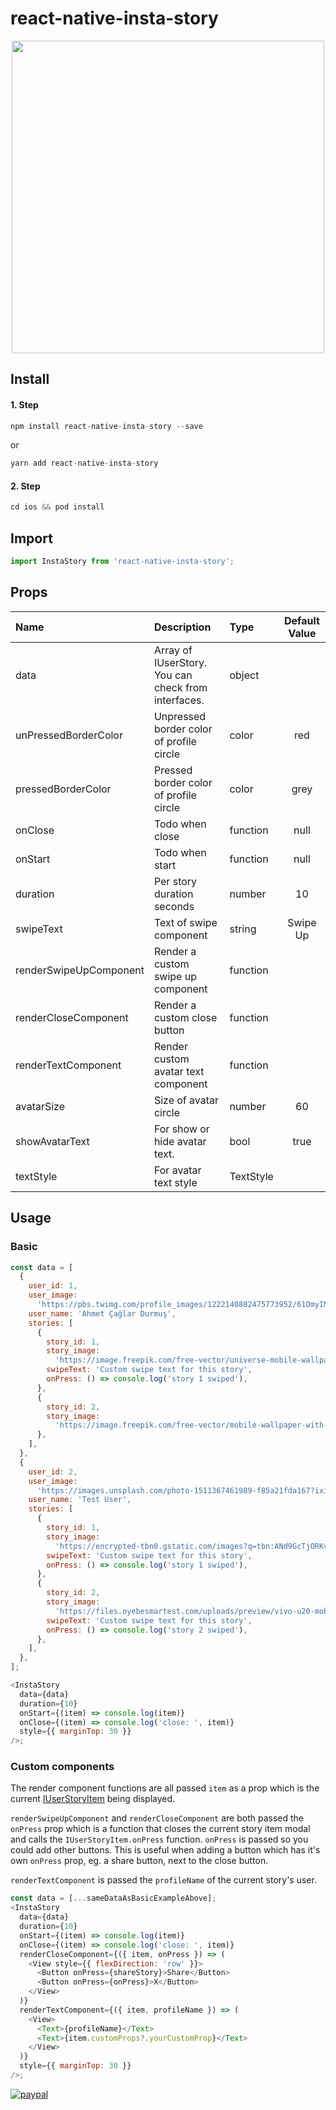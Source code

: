 # react-native-insta-story

<p align="center">
<img src="./images/example.gif" height="500" />
</p>

## Install

#### 1. Step

```javascript
npm install react-native-insta-story --save
```

or

```javascript
yarn add react-native-insta-story
```

#### 2. Step

```javascript
cd ios && pod install
```

## Import

```javascript
import InstaStory from 'react-native-insta-story';
```

## Props

| Name                   | Description                                         | Type      | Default Value |
| :--------------------- | :-------------------------------------------------- | :-------- | :-----------: |
| data                   | Array of IUserStory. You can check from interfaces. | object    |               |
| unPressedBorderColor   | Unpressed border color of profile circle            | color     |      red      |
| pressedBorderColor     | Pressed border color of profile circle              | color     |     grey      |
| onClose                | Todo when close                                     | function  |     null      |
| onStart                | Todo when start                                     | function  |     null      |
| duration               | Per story duration seconds                          | number    |      10       |
| swipeText              | Text of swipe component                             | string    |   Swipe Up    |
| renderSwipeUpComponent | Render a custom swipe up component                  | function  |               |
| renderCloseComponent   | Render a custom close button                        | function  |               |
| renderTextComponent    | Render custom avatar text component                 | function  |               |
| avatarSize             | Size of avatar circle                               | number    |      60       |
| showAvatarText         | For show or hide avatar text.                       | bool      |     true      |
| textStyle              | For avatar text style                               | TextStyle |               |

## Usage

### Basic

```javascript
const data = [
  {
    user_id: 1,
    user_image:
      'https://pbs.twimg.com/profile_images/1222140802475773952/61OmyINj.jpg',
    user_name: 'Ahmet Çağlar Durmuş',
    stories: [
      {
        story_id: 1,
        story_image:
          'https://image.freepik.com/free-vector/universe-mobile-wallpaper-with-planets_79603-600.jpg',
        swipeText: 'Custom swipe text for this story',
        onPress: () => console.log('story 1 swiped'),
      },
      {
        story_id: 2,
        story_image:
          'https://image.freepik.com/free-vector/mobile-wallpaper-with-fluid-shapes_79603-601.jpg',
      },
    ],
  },
  {
    user_id: 2,
    user_image:
      'https://images.unsplash.com/photo-1511367461989-f85a21fda167?ixid=MnwxMjA3fDB8MHxzZWFyY2h8Mnx8cHJvZmlsZXxlbnwwfHwwfHw%3D&ixlib=rb-1.2.1&w=1000&q=80',
    user_name: 'Test User',
    stories: [
      {
        story_id: 1,
        story_image:
          'https://encrypted-tbn0.gstatic.com/images?q=tbn:ANd9GcTjORKvjcbMRGYPR3QIs3MofoWkD4wHzRd_eg&usqp=CAU',
        swipeText: 'Custom swipe text for this story',
        onPress: () => console.log('story 1 swiped'),
      },
      {
        story_id: 2,
        story_image:
          'https://files.oyebesmartest.com/uploads/preview/vivo-u20-mobile-wallpaper-full-hd-(1)qm6qyz9v60.jpg',
        swipeText: 'Custom swipe text for this story',
        onPress: () => console.log('story 2 swiped'),
      },
    ],
  },
];

<InstaStory
  data={data}
  duration={10}
  onStart={(item) => console.log(item)}
  onClose={(item) => console.log('close: ', item)}
  style={{ marginTop: 30 }}
/>;
```

### Custom components

The render component functions are all passed `item` as a prop which is the current [IUserStoryItem](./src/interfaces/index.ts#L15) being displayed.

`renderSwipeUpComponent` and `renderCloseComponent` are both passed the `onPress` prop which is a function that closes the current story item modal and calls the `IUserStoryItem.onPress` function. `onPress` is passed so you could add other buttons. This is useful when adding a button which has it's own `onPress` prop, eg. a share button, next to the close button.

`renderTextComponent` is passed the `profileName` of the current story's user.

```javascript
const data = [...sameDataAsBasicExampleAbove];
<InstaStory
  data={data}
  duration={10}
  onStart={(item) => console.log(item)}
  onClose={(item) => console.log('close: ', item)}
  renderCloseComponent={({ item, onPress }) => (
    <View style={{ flexDirection: 'row' }}>
      <Button onPress={shareStory}>Share</Button>
      <Button onPress={onPress}>X</Button>
    </View>
  )}
  renderTextComponent={({ item, profileName }) => (
    <View>
      <Text>{profileName}</Text>
      <Text>{item.customProps?.yourCustomProp}</Text>
    </View>
  )}
  style={{ marginTop: 30 }}
/>;
```

[![paypal](https://www.paypalobjects.com/en_US/i/btn/btn_donateCC_LG.gif)](http://www.bynogame.com/tr/destekle/caglardurmus)
